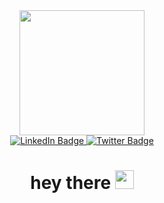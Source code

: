 <div id="header" align="center">
  <img id="gif" src="https://media.giphy.com/media/AcQBDzT3hvA1dZFGG4/giphy.gif" width="200"/>
  <div id="badges" align="center">
    <a href="https://www.linkedin.com/in/zambonluca/">
      <img src="https://img.shields.io/badge/LinkedIn-blue?style=for-the-badge&logo=linkedin&logoColor=white" alt="LinkedIn Badge"/>
    </a>
    <a href="https://twitter.com/luca_zmb">
      <img src="https://img.shields.io/badge/Twitter-blue?style=for-the-badge&logo=twitter&logoColor=white" alt="Twitter Badge"/>
    </a>
  </div>
  
  <img id="views-counter" src="https://komarev.com/ghpvc/?username=lucazambon&style=flat-square&color=blue" alt=""/>

  <h1>
    hey there
    <img src="https://media.giphy.com/media/hvRJCLFzcasrR4ia7z/giphy.gif" width="30px"/>
  </h1>
</div>
